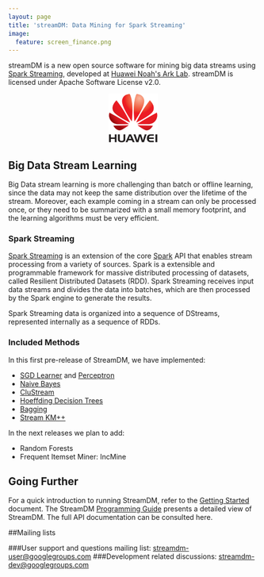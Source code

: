 ```yaml
---
layout: page
title: 'streamDM: Data Mining for Spark Streaming' 
image:
  feature: screen_finance.png
---
```


streamDM is a new open source software for mining big data streams using [Spark Streaming](https://spark.apache.org/streaming/), developed at [Huawei Noah's Ark
Lab](http://www.noahlab.com.hk/). streamDM is licensed under Apache Software License v2.0.

<p align="center"><img height="100" width="100" src="images/huawei-logo.png" alt="Huawei"></p>

## Big Data Stream Learning 

Big Data stream learning is more challenging than batch or offline learning,
since the data may not keep the same distribution over the lifetime of the
stream. Moreover, each example coming in a stream can only be processed once, or
they need to be summarized with a small memory footprint, and the learning
algorithms must be very efficient. 

### Spark Streaming

[Spark Streaming](https://spark.apache.org/streaming/) is an extension of the
core [Spark](https://spark.apache.org)  API that enables stream processing from
a variety of sources. Spark is a extensible and programmable framework for
massive distributed processing of datasets, called Resilient Distributed
Datasets (RDD). Spark Streaming receives input data streams and divides the data
into batches, which are then processed by the Spark engine to generate the
results.

Spark Streaming data is organized into a sequence of DStreams, represented
internally as a sequence of RDDs.

### <a name="methods"></a>Included Methods

In this first pre-release of StreamDM, we have implemented:

* [SGD Learner](SGD.html) and [Perceptron](docs/SGD.html#perceptron)
* [Naive Bayes](docs/NB.html)
* [CluStream](docs/CluStream.html)
* [Hoeffding Decision Trees](docs/HDT.html)
* [Bagging](docs/Bagging.html)
* [Stream KM++](docs/StreamKM.html)

In the next releases we plan to add: 

* Random Forests
* Frequent Itemset Miner: IncMine

## Going Further

For a quick introduction to running StreamDM, refer to the [Getting
Started](docs/GettingStarted.html) document. The StreamDM [Programming
Guide](docs/Programming.html) presents a detailed view of StreamDM. The full API
documentation can be consulted here. 

##Mailing lists

###User support and questions mailing list:
<a href="mailto:streamdm-user@googlegroups.com">streamdm-user@googlegroups.com</a>
###Development related discussions:
<a href="mailto:streamdm-dev@googlegroups.com">streamdm-dev@googlegroups.com</a>
